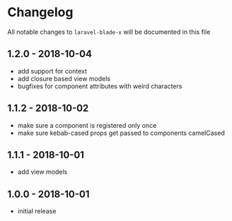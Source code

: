 # Changelog

All notable changes to `laravel-blade-x` will be documented in this file

## 1.2.0 - 2018-10-04

- add support for context
- add closure based view models
- bugfixes for component attributes with weird characters

## 1.1.2 - 2018-10-02

- make sure a component is registered only once
- make sure kebab-cased props get passed to components camelCased

## 1.1.1 - 2018-10-01

- add view models

## 1.0.0 - 2018-10-01

- initial release
